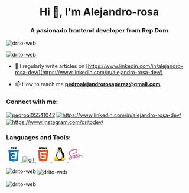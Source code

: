 <h1 align="center">Hi 👋, I'm Alejandro-rosa</h1>
<h3 align="center">A pasionado frontend developer from Rep Dom</h3>

<p align="left"> <img src="https://komarev.com/ghpvc/?username=drito-web&label=Profile%20views&color=0e75b6&style=flat" alt="drito-web" /> </p>

<p align="left"> <a href="https://github.com/ryo-ma/github-profile-trophy"><img src="https://github-profile-trophy.vercel.app/?username=drito-web" alt="drito-web" /></a> </p>

- 📝 I regularly write articles on [https://www.linkedin.com/in/alejandro-rosa-dev/](https://www.linkedin.com/in/alejandro-rosa-dev/)

- 📫 How to reach me **pedroalejandrorosaperez@gmail.com**

<h3 align="left">Connect with me:</h3>
<p align="left">
<a href="https://twitter.com/pedroal05541042" target="blank"><img align="center" src="https://raw.githubusercontent.com/rahuldkjain/github-profile-readme-generator/master/src/images/icons/Social/twitter.svg" alt="pedroal05541042" height="30" width="40" /></a>
<a href="https://linkedin.com/in/https://www.linkedin.com/in/alejandro-rosa-dev/" target="blank"><img align="center" src="https://raw.githubusercontent.com/rahuldkjain/github-profile-readme-generator/master/src/images/icons/Social/linked-in-alt.svg" alt="https://www.linkedin.com/in/alejandro-rosa-dev/" height="30" width="40" /></a>
<a href="https://instagram.com/https://www.instagram.com/dritodev/" target="blank"><img align="center" src="https://raw.githubusercontent.com/rahuldkjain/github-profile-readme-generator/master/src/images/icons/Social/instagram.svg" alt="https://www.instagram.com/dritodev/" height="30" width="40" /></a>
</p>

<h3 align="left">Languages and Tools:</h3>
<p align="left"> <a href="https://www.w3schools.com/css/" target="_blank" rel="noreferrer"> <img src="https://raw.githubusercontent.com/devicons/devicon/master/icons/css3/css3-original-wordmark.svg" alt="css3" width="40" height="40"/> </a> <a href="https://git-scm.com/" target="_blank" rel="noreferrer"> <img src="https://www.vectorlogo.zone/logos/git-scm/git-scm-icon.svg" alt="git" width="40" height="40"/> </a> <a href="https://www.w3.org/html/" target="_blank" rel="noreferrer"> <img src="https://raw.githubusercontent.com/devicons/devicon/master/icons/html5/html5-original-wordmark.svg" alt="html5" width="40" height="40"/> </a> <a href="https://www.linux.org/" target="_blank" rel="noreferrer"> <img src="https://raw.githubusercontent.com/devicons/devicon/master/icons/linux/linux-original.svg" alt="linux" width="40" height="40"/> </a> <a href="https://sass-lang.com" target="_blank" rel="noreferrer"> <img src="https://raw.githubusercontent.com/devicons/devicon/master/icons/sass/sass-original.svg" alt="sass" width="40" height="40"/> </a> </p>

<p><img align="left" src="https://github-readme-stats.vercel.app/api/top-langs?username=drito-web&show_icons=true&locale=en&layout=compact" alt="drito-web" /></p>

<p>&nbsp;<img align="center" src="https://github-readme-stats.vercel.app/api?username=drito-web&show_icons=true&locale=en" alt="drito-web" /></p>

<p><img align="center" src="https://github-readme-streak-stats.herokuapp.com/?user=drito-web&" alt="drito-web" /></p>

